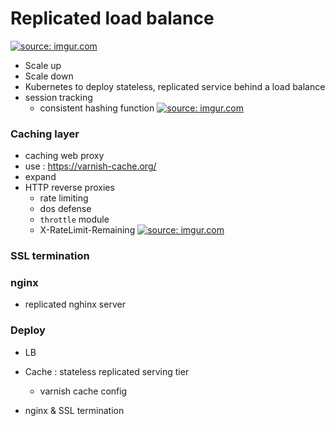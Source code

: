 # Replicated load balance

<a href="https://imgur.com/YYgNGPN"><img src="https://i.imgur.com/YYgNGPN.png" title="source: imgur.com" /></a>

- Scale up 
- Scale down 
- Kubernetes to deploy stateless, replicated service behind a load balance 
- session tracking 
    - consistent hashing function 
<a href="https://imgur.com/yNgxZ58"><img src="https://i.imgur.com/yNgxZ58.png" title="source: imgur.com" /></a>

### Caching layer 
- caching web proxy 
- use : https://varnish-cache.org/ 
- expand 
- HTTP reverse proxies 
    - rate limiting
    - dos defense 
    - `throttle` module 
    - X-RateLimit-Remaining
<a href="https://imgur.com/5NG9WQ4"><img src="https://i.imgur.com/5NG9WQ4.png" title="source: imgur.com" /></a>


### SSL termination 

### nginx 
- replicated nghinx server 

### Deploy 
- LB 
- Cache : stateless replicated serving tier 
    - varnish cache config 

- nginx & SSL termination 
